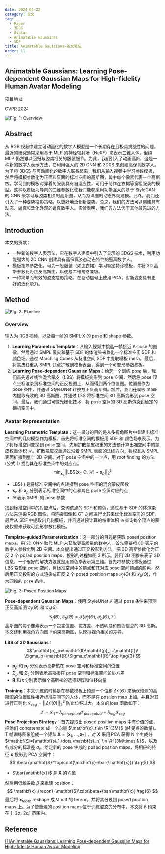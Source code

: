 ```yaml
---
date: 2024-04-22
category: 论文
tag:
  - Paper
  - 3DGS
  - Avatar
  - Animatable Gaussians
  - SDF
title: Animatable Gaussians-论文笔记
order: 11
---
```


## Animatable Gaussians: Learning Pose-dependent Gaussian Maps  for High-fidelity Human Avatar Modeling

[项目地址](https://animatable-gaussians.github.io)

CVPR 2024

![Fig. 1: Overview](http://img.rocyan.cn/blog/2024/05/664b35ed01cb0.png)

## Abstract

从 RGB 视频中建立可动画化的数字人模型是一个长期存在且极具挑战性的问题。最近的研究通常采用基于 MLP 的神经辐射场（NeRF）来表示三维人体，但纯 MLP 仍然难以回归与姿势相关的服装细节。为此，我们引入了动画高斯，这是一种新的数字人表示方法，它利用强大的 2D CNN 和 3DGS 来创建高保真数字人。为了将 3DGS 与可动画化的数字人联系起来，我们从输入视频中学习参数模板，然后将模板参数化为正面和反面的标准空间的高斯图，其中每个像素代表一个高斯核。学习到的模板对穿着的服装具有自适应性，可用于制作连衣裙等宽松服装的模型。这种以模板为导向的二维参数化使我们能够采用功能强大的基于 StyleGAN 的 CNN 来学习与姿势相关的高斯图，从而为详细的动态外观建模。此外，我们还引入了一种姿势投影策略，以更好地泛化新姿势。总之，我们的方法可以创建具有动态、逼真和泛化外观的逼真数字人。实验表明，我们的方法优于其他最先进的方法。

## Introduction

本文的贡献：

- 一种新的数字人表示法，它在数字人建模中引入了显示的 3DGS 技术，利用功能强大的 2D CNN 创建具有高保真姿态动态特性的逼真数字人。
- 模板指导参数化，可为一般服装（如连衣裙）学习特定特诊模板，并将 3D 高斯参数化为正反高斯图，以便与二维网络兼容。
- 一种简单而有效的姿态投影策略，在驱动信号上使用 PCA，对新姿态具有更好的泛化能力。

## Method

![Fig. 2: Pipeline](http://img.rocyan.cn/blog/2024/04/6625d63e87204.png)

### Overview

输入为 RGB 视频，以及每一帧的 SMPL-X 的 pose 和 shape 参数。

1. **Learning Parametric Template**：从输入视频中挑选一帧接近 A-pose 的图像，然后通过 SMPL 蒙皮和基于 SDF 的体渲染来优化一个标准空间 SDF 和颜色场。通过 Marching Cubes 从标准空间 SDF 中提取模板 mesh。最后，将蒙皮权重从 SMPL 顶点扩散到模板表面，得到一个可变形参数模板。
2. **Learning Pose-dependent Gaussian Maps**：给定一个训练 pose 后，我们首先通过线性混合蒙皮（LBS）将模板变形到 pose 空间，然后将 pose 顶点坐标渲染到标准空间的正反视图上，从而得到两个位置图。位置图作为 pose 条件，并通过 StyleUNet 转换为正反高斯图。然后，我们在模板 mask 内提取有效的 3D 高斯图，并通过 LBS 将标准空间 3D 高斯变形到 pose 空间。最后，我们通过可微光栅化技术，将 pose 空间的 3D 高斯渲染到给定的相机空间中。

### Avatar Representation

**Learning Parametric Template**：这一部分的目的是从多视角图片中重建出标准空间中的几何模型作为模板。首先将标准空间的模板用 SDF 和 颜色场来表示。为了将标准空间变换到 pose 空间，先用扩散蒙皮权重的方法预计算出准空间中的蒙皮权重体积 $\mathcal{W}$​。扩散蒙皮权重通过沿着 SMPL 表面的法线方向，将权重从 SMPL 表面扩撒到整个 3D 空间。对于 pose 空间中的一个点，用 root finding 的方法 (公式 1) 找到其在标准空间中的对应点。
$$
\min_{\mathbf{x}_c}||\mathrm{LBS}(\mathbf{x}_c;\Theta,\mathcal{W})-\mathbf{x}_p||_2^2
\tag{1}
$$

- $\mathrm{LBS}(\cdot)$ 是将标准空间中的点转换到 pose 空间的混合蒙皮函数
- $\mathbf{x}_c$ 和 $\mathbf{x}_p$ 分别表示标准空间中的点和其在 pose 空间对应的点
- $\Theta$​ 表示 SMPL 的 pose 参数

找到标准空间中的对应点后，查询该点的 SDF 和颜色，通过基于 SDF 的体渲染方法来渲染 RGB 图像。将渲染图像和 GT 之间进行比较来优化标准空间的 SDF。最后从 SDF 中提取出几何模板，并且通过预计算的权重体积 $\mathcal{W}$​ 查询每个顶点的蒙皮权重来获取可变形参数化模板。

**Template-guided Parameterization**：这一部分的目的是获取 posed position maps。用 2D CNN 取代 MLP 来获取更高质量的数字人，首先需要将 3D 表示的数字人参数化到 2D 空间。本文提出通过正交投影到方法，把 3D 高斯参数化为正反 2 个 posed position maps，投影的过程如图 3 所示。要用 2D 图像来表示 3D 信息，一个很好的解决方法就是用颜色来表示第三维。首先将参数化模板通过 LBS 变形到 pose 空间，用标准空间中的顶点和其对应 pose 空间顶点的颜色，然后用正交投影的方式渲染成正反 2 个 posed position maps $\mathcal{P}_f(\Theta)$ 和 $\mathcal{P}_b(\Theta)$，作为网络的 pose 条件。

![Fig. 3: Posed Position Maps](http://img.rocyan.cn/blog/2024/04/66272f398638f.png)

**Pose-dependent Gaussian Maps**：使用 StyleUNet $\mathcal{F}$ 通过 pose 条件来预测正反高斯图 $\mathcal{G}_f(\Theta)$ 和 $\mathcal{G}_b(\Theta)$
$$
\mathcal{G}_f(\Theta),\mathcal{G}_b(\Theta)=\mathcal{F}(\mathcal{P}_f(\Theta),\mathcal{P}_b(\Theta),\mathcal{V})
\tag{2}
$$
高斯图的每个像素表示一个包含位置、协方差、不透明度和颜色信息的 3D 高斯。本文还利用视角方向图 $\mathcal{V}$​ 约束高斯图，以模拟视角相关的差异。

**LBS of 3D Gaussians**：
$$
\mathbf{p}_p=\mathbf{R}\mathbf{p}_c+\mathbf{t}\\
\Sigma_p=\mathbf{R}\Sigma_c\mathbf{R}^\top
\tag{3}
$$

- $\mathbf{p}_p$ 和 $\mathbf{p}_c$ 分别表示高斯核在 pose 空间和标准空间的位置
- $\Sigma_p$ 和 $\Sigma_c$ 分别表示高斯核在 pose 空间和标准空间的协方差
- $\mathbf{R}$ 和 $\mathbf{t}$ 分别表示每个高斯核的选择矩阵和位移向量

**Training**：本文训练的时候是在参数模板上预测一个位移 $\Delta\mathcal{O}(\Theta)$ 来确保预测的高斯图的位置属性接近标准空间下的人体，而不是在 position map 上加。并且对其进行正则化 $\mathcal{L}_{reg}=||\Delta\mathcal{O}(\Theta)||_2^2$ 防止位移过大。本文的 loss 函数如下：
$$
\mathcal{L}=\mathcal{L}_1+\lambda_{perceptual}\mathcal{L}_{perceptual}+\lambda_{reg}\mathcal{L}_{reg}
\tag{4}
$$
**Pose Projection Strategy**：首先提取出 posed position maps 中有价值的点，把他们 concatenate 成一个向量 $\mathbf{x}_t \in \R^{3M}$ ($M$ 是点的数量)。T 帧训练图像组成一个矩阵 $\mathbf{X}=[\mathbf{x}_1,\dots,\mathbf{x}_T]$ ，对 $\mathbf{X}$ 采用 PCA 获得 N 个主成分 $\mathbf{S}=[\mathbf{s}_1,\dots,\mathbf{s}_n] \in \R^{3M\times N}$，以及各成分的标准差 $\sigma_i$。给定新的 pose 生成的 posed position maps，将相应的特征 $\mathbf{x}$ 投影到 PCA 空间中：
$$
\beta=\mathbf{S}^\top\cdot(\mathbf{x}-\bar{\mathbf{x}})
\tag{5}
$$

- $\bar{\mathbf{x}}$ 是 $\mathbf{X}$ 的均值

然后用低维系数 $\beta$ 来重建 position：
$$
\mathbf{x}_{recon}=\mathbf{S}\cdot\beta+\bar{\mathbf{x}}
\tag{6}
$$
最后将 $\mathbf{x}_{recon}$ reshape 成 $M\times3$ 的 tensor，并将其分散到 posed position maps 上。为了使重建的 position maps 位于训练姿态的分布中，本文将 $\beta$ 约束在 $[-2\sigma_i,2\sigma_i]$ 范围内。

## Reference

[[1]Animatable Gaussians: Learning Pose-dependent Gaussian Maps  for High-fidelity Human Avatar Modeling](https://arxiv.org/pdf/2311.16096)
